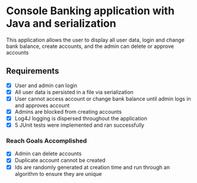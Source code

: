 # Console Banking application with Java and serialization

This application allows the user to display all user data, login and change bank balance, create accounts, and the admin can delete or approve accounts

## Requirements

- [x] User and admin can login
- [x] All user data is persisted in a file via serialization
- [x] User cannot access account or change bank balance until admin logs in and approves account
- [x] Admins are blocked from creating accounts
- [x] Log4J logging is dispersed throughout the application
- [x] 5 JUnit tests were implemented and ran successfully

### Reach Goals Accomplished

- [x] Admin can delete accounts
- [x] Duplicate account cannot be created
- [x] Ids are randomly generated at creation time and run through an algorithm to ensure they are unique
